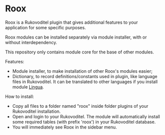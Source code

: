 # Roox
Roox is a Rukovoditel plugin that gives additional features to your application for some specific purposes. 

Roox modules can be installed separately via module installer, with or without interdependency.

This repository only contains module core for the base of other modules.

Features:
* Module installer, to make installation of other Roox's modules easier;
* Dictionary, to record definitions/constants used in plugin, like language files in Rukovoditel. It can be translated to other languages if you install module [Lingua](https://github.com/eddydeniro/roox-lingua).  


How to install:
* Copy all files to a folder named "roox" inside folder plugins of your Rukovoditel installation.
* Open and login to your Rukovoditel. The module will automatically install some required tables (with prefix 'roox') in your Rukovoditel database.
* You will immediately see Roox in the sidebar menu. 
